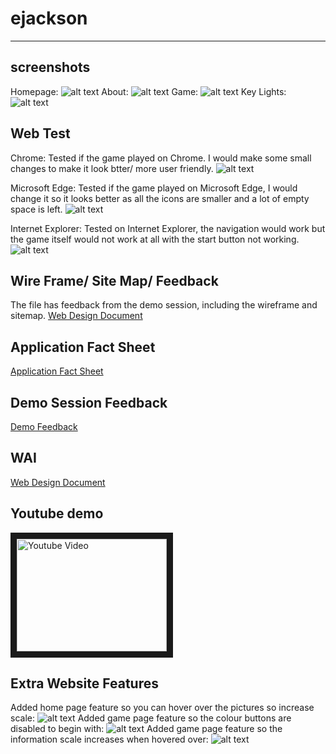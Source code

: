 # ejackson
---
## screenshots
Homepage:
![alt text](onchromehome.PNG "Home page")
About: 
![alt text](onchromeabout.PNG "About Page")
Game: 
![alt text](onchromegame.PNG "Game Page")
Key Lights:
![alt text](onchromekeylight.PNG "Key Lights Page") 

## Web Test
Chrome:
Tested if the game played on Chrome. I would make some small changes to make it look btter/ more user friendly.
![alt text](onchromeplay.png "Game Test Chrome") 

Microsoft Edge:
Tested if the game played on Microsoft Edge, I would change it so it looks better as all the icons are smaller and a lot of empty space is left.
![alt text](onedgeplay.png "Game Test Edge") 

Internet Explorer:
Tested on Internet Explorer, the navigation would work but the game itself would not work at all with the start button not working.
![alt text](onexplorerplay.PNG "Game Test Explorer")

## Wire Frame/ Site Map/ Feedback
The file has feedback from the demo session, including the wireframe and sitemap.
[Web Design Document](web%20design%20document-converted.pdf)

## Application Fact Sheet
[Application Fact Sheet](Application%20Fact%20Sheet-converted.pdf)

## Demo Session Feedback
[Demo Feedback](demofeedback-converted.pdf)

## WAI
[Web Design Document](WAI%20Guidelines.docx)

## Youtube demo 
<a href="https://www.youtube.com/watch?v=u2-vQu3FLr4" target="_blank"><img src="youtubepic.PNG" 
alt="Youtube Video" width="240" height="180" border="10" /></a>

## Extra Website Features
Added home page feature so you can hover over the pictures so increase scale:
![alt text](website%20extra%20features/Featurehome.png "Home Page Feature")
Added game page feature so the colour buttons are disabled to begin with:
![alt text](website%20extra%20features/gamebtndisable.png "Game Page Feature")
Added game page feature so the information scale increases when hovered over:
![alt text](website%20extra%20features/keypagehover.png "Key Page Feature")



